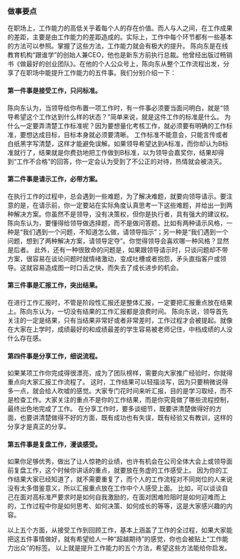 ### 做事要点
在职场上，工作能力的高低关乎着每个人的存在价值。而人与人之间，在工作成果的差距，主要是由工作能力的差距造成的。实际上，工作中每个环节都有一些基本的方法可以参照。掌握了这些方法，工作能力就会有极大的提升。
陈向东是在线教育机构“跟谁学”的创始人兼CEO，他也是新东方前执行总裁。他曾经出版过畅销书《做最好的创业团队》。在他的个人公众号上，陈向东从整个工作流程出发，分享了在职场中能提升工作能力的五件事。我们分别介绍一下：

#### 第一件事是接受工作，只问标准。

陈向东认为，当领导给你布置一项工作时，有一件事必须要当面问明白，就是“领导希望这个工作达到什么样的状态？”简单来说，就是这件工作的标准是什么。
为什么一定要弄清楚工作标准呢？因为要想量化考核工作，就必须要有明确的工作标准，要想达成目标，目标本身就必须要清晰。
工作标准不能意会，只能言传或者白纸黑字写清楚，这样才能避免误解。如果领导希望达到A标准，而你却认为B标准就行了，结果就是你费劲地把工作做到B标准，以为领导会嘉奖你，结果却得到“工作不合格”的回答，你一定会认为受到了不公正的对待，热情就会被浇灭。

#### 第二件事是请示工作，必带方案。

在执行工作的过程中，总会遇到一些难题，为了解决难题，就要向领导请示。要注意的是，在请示前，你一定要站在实际角度认真思考一下这些难题，并给出一到两种解决方案。你虽然不是领导，没有决策权，但你是执行者，具有强大的建议权。
陈向东认为，要懂得给领导做选择题，而不是做问答题。比如有两种请示风格，一种是“我们遇到一个问题，不知道怎么做，请领导指示”；另一种是“我们遇到一个问题，想到了两种解决方案，请领导定夺”。你觉得领导会喜欢哪一种风格？显然是后者。
此外，还有一种很致命的问题是，如果跟领导请示时，只谈问题却不带方案，很容易在谈论问题时就情绪激动，变成吐槽或者抱怨，矛头直指客户或领导。这就容易造成图一时口舌之快，而失去了成长进步的机会。
#### 第三件事是汇报工作，突出结果。

在进行工作汇报时，不管是阶段性汇报还是整体汇报，一定要把汇报重点放在结果上。陈向东认为，一切没有结果的工作汇报都是浪费时间。
陈向东说，领导首先关注的一定是结果，只有当结果非常好或者非常差时，工作过程才会被提起。就像在大家在上学时，成绩最好的和成绩最差的学生容易被老师记住，中档成绩的人没什么存在感。

#### 第四件事是分享工作，细说流程。

如果某项工作你完成得很漂亮，成为了团队榜样，需要向大家推广经验时，你就得重点向大家汇报工作流程了。
这时，工作结果可以轻描淡写，因为只要稍微说得多一点，就会给人吹嘘的感觉。大家专门花时间来听汇报，目的是学习取经，而不是检查工作。大家关注的重点不是你的工作结果，而是你究竟做了哪些流程控制，最终出色地完成了工作。
在分享工作时，要多谈细节，既要讲清楚做得好的方面，也要讲清楚做得不好的方面，既有成功也有失误，既有经验又有教训，这样的分享才是真正的分享。

#### 第五件事是复盘工作，漫谈感受。

如果你足够优秀，做出了让人惊艳的业绩，也许有机会在公司全体大会上或领导面前复盘工作，这个时候你讲话的重点，就要放在务虚的工作感受上。
因为你的工作结果大家已经知道了，就不需要重复了，而个人的工作流程对不同岗位的人来说没有太多借鉴意义，所以汇报重点放在工作中个人感受上面。
比如，可以谈谈自己在面对高标准严要求时是如何自我激励的，在面对困难险阻时是如何迎难而上的，工作过程中你是如何思考、如何决策、如何成长的等等，这是大家感兴趣的内容。


以上五个方面，从接受工作到回顾工作，基本上涵盖了工作的全过程，如果大家能把这五件事情做好，就有希望给人一种“超越期待”的感觉，你也会被贴上“工作能力出众”的标签。
以上就是提升工作能力的五个方法，希望这些方法能给你启发。
